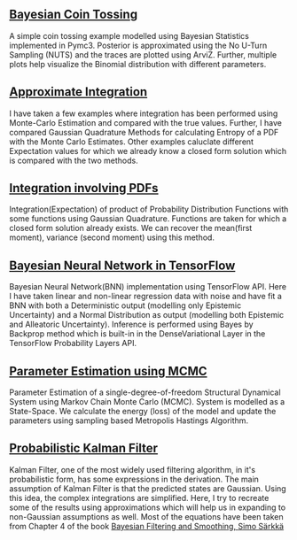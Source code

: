 ## [Bayesian Coin Tossing](https://github.com/sob-ANN/Projects/blob/main/Bayesian/Coin%20Tossing%20(Probabilistic).ipynb)
A simple coin tossing example modelled using Bayesian Statistics implemented in Pymc3. Posterior is approximated using the No U-Turn Sampling (NUTS) and the traces are plotted using ArviZ. Further, multiple plots help visualize the Binomial distribution with different parameters.

## [Approximate Integration](https://github.com/sob-ANN/Projects/blob/main/Bayesian/Numerical%20Integration%20(MC,%20Gauss%20Quadrature).ipynb)
I have taken a few examples where integration has been performed using Monte-Carlo Estimation and compared with the true values. Further, I have compared Gaussian Quadrature Methods for calculating Entropy of a PDF with the Monte Carlo Estimates. Other examples caluclate different Expectation values for which we already know a closed form solution which is compared with the two methods.

## [Integration involving PDFs](https://github.com/sob-ANN/Projects/blob/main/Bayesian/Integration%20of%20PDFs%20Gauss%20Quadrature.ipynb)
Integration(Expectation) of product of Probability Distribution Functions with some functions using Gaussian Quadrature. Functions are taken for which a closed form solution already exists. We can recover the mean(first moment), variance (second moment) using this method.

## [Bayesian Neural Network in TensorFlow](https://github.com/sob-ANN/Projects/blob/main/Bayesian/Bayesian%20Neural%20Network%20Tensorflow.ipynb)
Bayesian Neural Network(BNN) implementation using TensorFlow API. Here I have taken linear and non-linear regression data with noise and have fit a BNN with both a Deterministic output (modelling only Epistemic Uncertainty) and a Normal Distribution as output (modelling both Epistemic and Alleatoric Uncertainty). Inference is performed using Bayes by Backprop method which is built-in in the DenseVariational Layer in the TensorFlow Probability Layers API.

## [Parameter Estimation using MCMC](https://github.com/sob-ANN/Projects/blob/main/Bayesian/Parameter%20Est%20MCMC%20SDOF.ipynb)
Parameter Estimation of a single-degree-of-freedom Structural Dynamical System using Markov Chain Monte Carlo (MCMC). System is modelled as a State-Space. We calculate the energy (loss) of the model and update the parameters using sampling based Metropolis Hastings Algorithm. 

## [Probabilistic Kalman Filter](https://github.com/sob-ANN/Projects/blob/main/Bayesian/Probabilistic%20Kalman%20Filter.ipynb)
Kalman Filter, one of the most widely used filtering algorithm, in it's probabilistic form, has some expressions in the derivation. The main assumption of Kalman Filter is that the predicted states are Gaussian. Using this idea, the complex integrations are simplified. Here, I try to recreate some of the results using approximations which will help us in expanding to non-Gaussian assumptions as well. Most of the equations have been taken from Chapter 4 of the book [Bayesian Filtering and Smoothing, Simo Särkkä
](https://www.google.com/url?sa=t&rct=j&q=&esrc=s&source=web&cd=&ved=2ahUKEwiEkrDm_MCBAxXY3jgGHYbHDBYQFnoECCEQAQ&url=https%3A%2F%2Fusers.aalto.fi%2F~ssarkka%2Fpub%2Fcup_book_online_20131111.pdf&usg=AOvVaw2N7Ex3iUkENBRwcn8_0_LU&opi=89978449)
